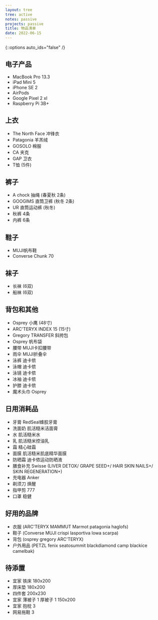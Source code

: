 ```yaml
---
layout: tree
tree: active
notes: passive
projects: passive
title: 物品清单
date: 2022-06-15
---
```



{::options auto_ids="false" /}


## 电子产品
* MacBook Pro 13.3
* iPad Mini 5
* iPhone SE 2
* AirPods
* Google Pixel 2 xl
* Raspberry Pi 3B+

## 上衣
* The North Face 冲锋衣
* Patagonia 羊羔绒
* GOSOLO 棉服
* CA 夹克
* GAP 卫衣
* T恤 (5件)

## 裤子
* A chock 抽绳 (春夏秋 2条)
* GOOGIMS 直筒卫裤 (秋冬 2条)
* UR 直筒运动裤 (秋冬)
* 秋裤 4条
* 内裤 6条

## 鞋子
* MUJI帆布鞋
* Converse Chunk 70

## 袜子
* 长袜 (6双)
* 船袜 (6双)

## 背包和其他
* Osprey 小鹰 (48寸)
* ARC'TERYX INDEX 15 (15寸)
* Gregory TRANSFER 斜挎包
* Osprey 帆布袋
* 腰带 MUJI卡扣腰带
* 雨伞 MUJI折叠伞
* 泳裤 迪卡侬
* 泳帽 迪卡侬
* 泳镜 迪卡侬
* 冰袖 迪卡侬
* 护膝 迪卡侬
* 魔术头巾 Osprey

## 日用消耗品
* 牙膏 RedSeal蜂胶牙膏
* 洗面奶 肌活糙米洁面膏
* 水 肌活糙米水
* 乳 肌活糙米控油乳
* 霜 精心硅霜
* 面膜 肌活糙米肌底精华面膜
* 防晒霜 迪卡侬运动防晒液
* 膳食补充 Swisse (LIVER DETOX/ GRAPE SEED+/ HAIR SKIN NAILS+/ SKIN REGENERATION+)
* 充电器 Anker
* 剃须刀 焕醒
* 指甲剪 777
* 口罩 稳健

## 好用的品牌
* 衣服 (ARC'TERYX MAMMUT Marmot patagonia haglofs)
* 鞋子 (Converse MUJI crispi lasportiva lowa scarpa)
* 背包 (osprey gregory ARC'TERYX)
* 户外用品 (PETZL fenix seatosummit blackdiamond camp blackice camelbak)

## 待添置
* 宜家 铁床 180x200
* 厚床垫 180x200
* 四件套 200x230
* 宜家 薄被子 1 厚被子 1 150x200
* 宜家 抱枕 3
* 网易拖鞋 3

